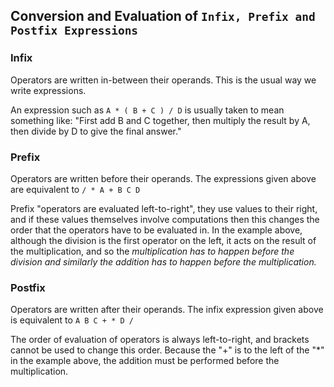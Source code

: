 ## Conversion and Evaluation of ```Infix, Prefix and Postfix Expressions```

### Infix

Operators are written in-between their operands. This is the usual way we write expressions. 

An expression such as ```A * ( B + C ) / D``` is usually taken to mean something like: "First add B and C together, then multiply the result by A, then divide by D to give the final answer."

### Prefix

Operators are written before their operands. The expressions given above are equivalent to ```/ * A + B C D ```

Prefix "operators are evaluated left-to-right", they use values to their right, and if these values themselves involve computations then this changes the order that the operators have to be evaluated in. In the example above, although the division is the first operator on the left, it acts on the result of the multiplication, and so the *multiplication has to happen before the division and similarly the addition has to happen before the multiplication.*

### Postfix

Operators are written after their operands. The infix expression given above is equivalent to ```A B C + * D /``` 

The order of evaluation of operators is always left-to-right, and brackets cannot be used to change this order. Because the "+" is to the left of the "*" in the example above, the addition must be performed before the multiplication.
